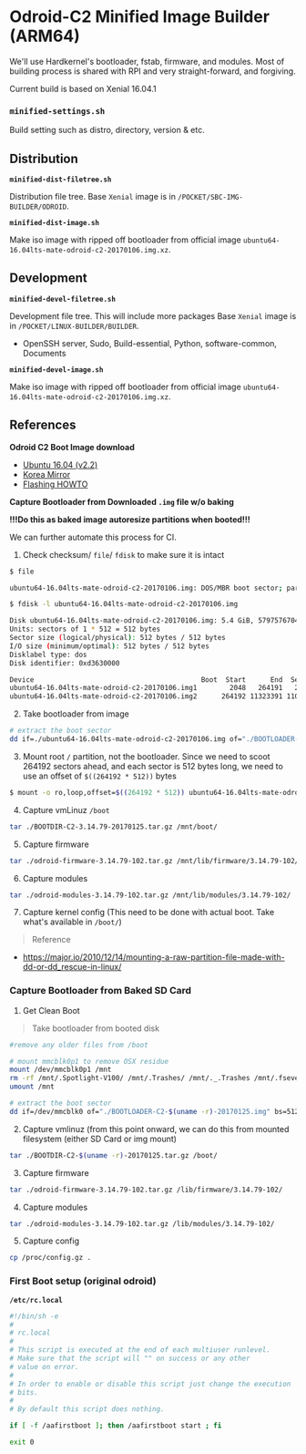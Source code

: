# Odroid-C2 Minified Image Builder (ARM64)

We'll use Hardkernel's bootloader, fstab, firmware, and modules. Most of building process is shared with RPI and very straight-forward, and forgiving. 

Current build is based on Xenial 16.04.1

### `minified-settings.sh`  

Build setting such as distro, directory, version & etc.   

## Distribution

**`minified-dist-filetree.sh`**

Distribution file tree. Base `Xenial` image is in `/POCKET/SBC-IMG-BUILDER/ODROID`.  

**`minified-dist-image.sh`**

Make iso image with ripped off bootloader from official image `ubuntu64-16.04lts-mate-odroid-c2-20170106.img.xz`.  

## Development

**`minified-devel-filetree.sh`**

Development file tree. This will include more packages Base `Xenial` image is in `/POCKET/LINUX-BUILDER/BUILDER`.   

- OpenSSH server, Sudo, Build-essential, Python, software-common, Documents

**`minified-devel-image.sh`**

Make iso image with ripped off bootloader from official image `ubuntu64-16.04lts-mate-odroid-c2-20170106.img.xz`.  

## References

**Odroid C2 Boot Image download**

- [Ubuntu 16.04 (v2.2)](http://odroid.com/dokuwiki/doku.php?id=en:c2_release_linux_ubuntu)
- [Korea Mirror](http://dn.odroid.com/S905/Ubuntu/)
- [Flashing HOWTO](http://odroid.com/dokuwiki/doku.php?id=en:odroid_flashing_tools)


**Capture Bootloader from Downloaded `.img` file w/o baking**

**!!!Do this as baked image autoresize partitions when booted!!!**

We can further automate this process for CI.

1. Check checksum/ `file`/ `fdisk` to make sure it is intact
  
  ```sh
  $ file
  
  ubuntu64-16.04lts-mate-odroid-c2-20170106.img: DOS/MBR boot sector; partition 1 : ID=0xc, start-CHS (0x1,0,1), end-CHS (0x80,63,32), startsector 2048, 262144 sectors; partition 2 : ID=0x83, start-CHS (0x81,0,1), end-CHS (0x3ff,63,32), startsector 264192, 11059200 sectors
  ```

  ```sh
  $ fdisk -l ubuntu64-16.04lts-mate-odroid-c2-20170106.img
  
  Disk ubuntu64-16.04lts-mate-odroid-c2-20170106.img: 5.4 GiB, 5797576704 bytes, 11323392 sectors
  Units: sectors of 1 * 512 = 512 bytes
  Sector size (logical/physical): 512 bytes / 512 bytes
  I/O size (minimum/optimal): 512 bytes / 512 bytes
  Disklabel type: dos
  Disk identifier: 0xd3630000
  
  Device                                         Boot  Start      End  Sectors  Size Id Type
  ubuntu64-16.04lts-mate-odroid-c2-20170106.img1        2048   264191   262144  128M  c W95 FAT32 (LBA)
  ubuntu64-16.04lts-mate-odroid-c2-20170106.img2      264192 11323391 11059200  5.3G 83 Linux
  ```  
2. Take bootloader from image

  ```sh  
  # extract the boot sector
  dd if=./ubuntu64-16.04lts-mate-odroid-c2-20170106.img of="./BOOTLOADER-C2-3.14.79-102-20170125.img" bs=512 count=264192
  ```
3. Mount root `/` partition, not the bootloader. Since we need to scoot 264192 sectors ahead, and each sector is 512 bytes long, we need to use an offset of `$((264192 * 512))` bytes

  ```sh
  $ mount -o ro,loop,offset=$((264192 * 512)) ubuntu64-16.04lts-mate-odroid-c2-20170106.img /mnt
  ```
4. Capture vmLinuz `/boot` 

  ```sh
  tar ./BOOTDIR-C2-3.14.79-20170125.tar.gz /mnt/boot/
  ```
5. Capture firmware

  ```sh
  tar ./odroid-firmware-3.14.79-102.tar.gz /mnt/lib/firmware/3.14.79-102/
  ```
6. Capture modules

  ```sh  
  tar ./odroid-modules-3.14.79-102.tar.gz /mnt/lib/modules/3.14.79-102/
  ```
7. Capture kernel config (This need to be done with actual boot. Take what's available in `/boot/`)

> Reference

- <https://major.io/2010/12/14/mounting-a-raw-partition-file-made-with-dd-or-dd_rescue-in-linux/>

### Capture Bootloader from Baked SD Card

1. Get Clean Boot
  > Take bootloader from booted disk

  ```sh
  #remove any older files from /boot
  
  # mount mmcblk0p1 to remove OSX residue
  mount /dev/mmcblk0p1 /mnt
  rm -rf /mnt/.Spotlight-V100/ /mnt/.Trashes/ /mnt/._.Trashes /mnt/.fseventsd/
  umount /mnt
  
  # extract the boot sector
  dd if=/dev/mmcblk0 of="./BOOTLOADER-C2-$(uname -r)-20170125.img" bs=512 count=264192
  ```
2. Capture vmlinuz (from this point onward, we can do this from mounted filesystem (either SD Card or img mount)

  ```sh
  tar ./BOOTDIR-C2-$(uname -r)-20170125.tar.gz /boot/
  ```    
3. Capture firmware

  ```sh
  tar ./odroid-firmware-3.14.79-102.tar.gz /lib/firmware/3.14.79-102/
  ```
4. Capture modules

  ```sh  
  tar ./odroid-modules-3.14.79-102.tar.gz /lib/modules/3.14.79-102/
  ```
5. Capture config

  ```sh
  cp /proc/config.gz .
  ```

### First Boot setup (original odroid)

**`/etc/rc.local`**

```sh
#!/bin/sh -e
#
# rc.local
#
# This script is executed at the end of each multiuser runlevel.
# Make sure that the script will "" on success or any other
# value on error.
#
# In order to enable or disable this script just change the execution
# bits.
#
# By default this script does nothing.

if [ -f /aafirstboot ]; then /aafirstboot start ; fi

exit 0
```